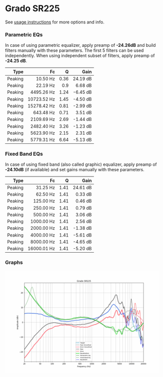 # Grado SR225
See [usage instructions](https://github.com/jaakkopasanen/AutoEq#usage) for more options and info.

### Parametric EQs
In case of using parametric equalizer, apply preamp of **-24.26dB** and build filters manually
with these parameters. The first 5 filters can be used independently.
When using independent subset of filters, apply preamp of **-24.25 dB**.

| Type    | Fc          |    Q | Gain     |
|--------:|------------:|-----:|---------:|
| Peaking | 10.50 Hz    | 0.36 | 24.19 dB |
| Peaking | 22.19 Hz    | 0.9  | 6.68 dB  |
| Peaking | 4495.26 Hz  | 1.24 | -6.45 dB |
| Peaking | 10723.52 Hz | 1.45 | -4.50 dB |
| Peaking | 15278.42 Hz | 0.81 | -2.99 dB |
| Peaking | 643.48 Hz   | 0.71 | 3.51 dB  |
| Peaking | 2109.69 Hz  | 2.69 | -1.44 dB |
| Peaking | 2482.40 Hz  | 3.26 | -1.23 dB |
| Peaking | 5623.90 Hz  | 2.15 | 2.31 dB  |
| Peaking | 5779.31 Hz  | 6.64 | -5.13 dB |

### Fixed Band EQs
In case of using fixed band (also called graphic) equalizer, apply preamp of **-24.10dB**
(if available) and set gains manually with these parameters.

| Type    | Fc          |    Q | Gain     |
|--------:|------------:|-----:|---------:|
| Peaking | 31.25 Hz    | 1.41 | 24.61 dB |
| Peaking | 62.50 Hz    | 1.41 | 0.33 dB  |
| Peaking | 125.00 Hz   | 1.41 | 0.46 dB  |
| Peaking | 250.00 Hz   | 1.41 | 0.79 dB  |
| Peaking | 500.00 Hz   | 1.41 | 3.06 dB  |
| Peaking | 1000.00 Hz  | 1.41 | 2.56 dB  |
| Peaking | 2000.00 Hz  | 1.41 | -1.38 dB |
| Peaking | 4000.00 Hz  | 1.41 | -5.61 dB |
| Peaking | 8000.00 Hz  | 1.41 | -4.65 dB |
| Peaking | 16000.01 Hz | 1.41 | -5.20 dB |

### Graphs
![](./Grado%20SR225.png)